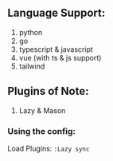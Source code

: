 ## Language Support: 
1. python
3. go 
2. typescript & javascript
4. vue (with ts & js support)
5. tailwind

## Plugins of Note:
1. Lazy & Mason


### Using the config: 
Load Plugins:
```:Lazy sync```

